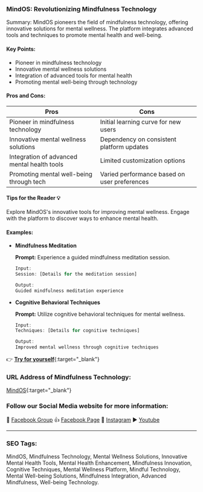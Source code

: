 ### MindOS: Revolutionizing Mindfulness Technology

Summary: MindOS pioneers the field of mindfulness technology, offering innovative solutions for mental wellness. The platform integrates advanced tools and techniques to promote mental health and well-being.

#### Key Points:

- Pioneer in mindfulness technology
- Innovative mental wellness solutions
- Integration of advanced tools for mental health
- Promoting mental well-being through technology

#### Pros and Cons:

| Pros                                     | Cons                                        |
| ---------------------------------------- | -------------------------------------------- |
| Pioneer in mindfulness technology        | Initial learning curve for new users         |
| Innovative mental wellness solutions     | Dependency on consistent platform updates    |
| Integration of advanced mental health tools | Limited customization options              |
| Promoting mental well-being through tech | Varied performance based on user preferences|

#### Tips for the Reader 💡

Explore MindOS's innovative tools for improving mental wellness. Engage with the platform to discover ways to enhance mental health.

#### Examples:

- **Mindfulness Meditation**

    **Prompt:** Experience a guided mindfulness meditation session.

    ```dart
    Input:
    Session: [Details for the meditation session]

    Output:
    Guided mindfulness meditation experience
    ```

- **Cognitive Behavioral Techniques**

    **Prompt:** Utilize cognitive behavioral techniques for mental wellness.

    ```dart
    Input:
    Techniques: [Details for cognitive techniques]

    Output:
    Improved mental wellness through cognitive techniques
    ```

👉 [**Try for yourself**](https://mindos.com/){:target="_blank"}

### URL Address of Mindfulness Technology:

[MindOS](https://mindos.com/){:target="_blank"}

### Follow our Social Media website for more information:

📘 <a href="https://www.facebook.com/groups/trionxai" target="_blank">Facebook Group</a>
👍 <a href="https://www.facebook.com/ai.trionxai" target="_blank">Facebook Page</a>
📸 <a href="https://www.instagram.com/trionxai/" target="_blank">Instagram</a>
▶️ <a href="https://www.youtube.com/@robotdocs/" target="_blank">Youtube</a>

<hr>

### SEO Tags:

MindOS, Mindfulness Technology, Mental Wellness Solutions, Innovative Mental Health Tools, Mental Health Enhancement, Mindfulness Innovation, Cognitive Techniques, Mental Wellness Platform, Mindful Technology, Mental Well-being Solutions, Mindfulness Integration, Advanced Mindfulness, Well-being Technology.